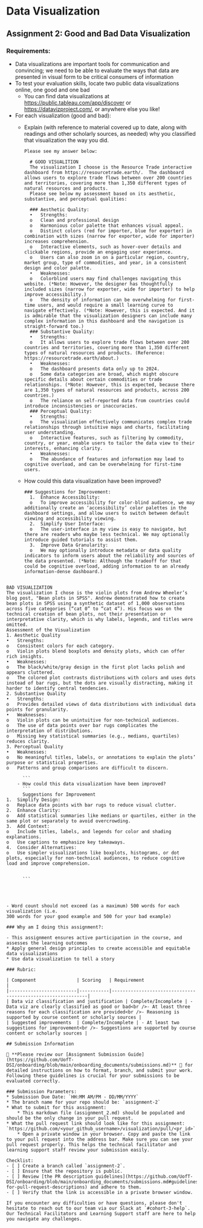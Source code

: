 # Data Visualization

## Assignment 2: Good and Bad Data Visualization

### Requirements:

- Data visualizations are important tools for communication and convincing; we need to be able to evaluate the ways that data are presented in visual form to be critical consumers of information 
- To test your evaluation skills, locate two public data visualizations online, one good and one bad  
    - You can find data visualizations at https://public.tableau.com/app/discover or https://datavizproject.com/, or anywhere else you like! 
- For each visualization (good and bad):  
    - Explain (with reference to material covered up to date, along with readings and other scholarly sources, as needed) why you classified that visualization the way you did.
      
      ```
      Please see my answer below: 

        # GOOD VISUALITION
        The visualization I choose is the Resource Trade interactive dashboard from https://resourcetrade.earth/.  The dashboard allows users to explore trade flows between over 200 countries and territories, covering more than 1,350 different types of natural resources and products.  
        Please see below my assessment based on its aesthetic, substantive, and perceptual qualities:
        
        ### Aesthetic Quality:
        •	Strengths:
        o	Clean and professional design
        o	Harmonious color palette that enhances visual appeal.
        o	Distinct colors (red for importer, blue for exporter) in combination with sizes (narrow for exporter, wide for importer) increases comprehension. 
        o	Interactive elements, such as hover-over details and clickable regions, provide an engaging user experience.
        o	Users can also zoom in on a particular region, country, market group, type of commodities, and year, in a consistent design and color palette. 
        •	Weaknesses:
        o	Colorblind users may find challenges navigating this website. (*Note: However, the designer has thoughtfully included sizes (narrow for exporter, wide for importer) to help improve accessibility.)
        o	The density of information can be overwhelming for first-time users, and would require a small learning curve to navigate effectively. (*Note: However, this is expected. And it is admirable that the visualization designers can include many complex information in this dashboard and the navigation is straight-forward too.)
        ### Substantive Quality:
        •	Strengths:
        o	It allows users to explore trade flows between over 200 countries and territories, covering more than 1,350 different types of natural resources and products. (Reference: https://resourcetrade.earth/about.) 
        •	Weaknesses:
        o	The dashboard presents data only up to 2024.  
        o	Some data categories are broad, which might obscure specific details about certain commodities or trade relationships. (*Note: However, this is expected, because there are 1,350 types of natural resources and products, across 200 countries.)
        o	The reliance on self-reported data from countries could introduce inconsistencies or inaccuracies.
        ### Perceptual Quality:
        •	Strengths:
        o	The visualization effectively communicates complex trade relationships through intuitive maps and charts, facilitating user understanding.
        o	Interactive features, such as filtering by commodity, country, or year, enable users to tailor the data view to their interests, enhancing clarity.
        •	Weaknesses:
        o	The abundance of features and information may lead to cognitive overload, and can be overwhelming for first-time users. 

      ```
    - How could this data visualization have been improved?  
      ```
      ### Suggestions for Improvement:
        1.	Enhance Accessibility:
        o	To improve accessibility for color-blind audience, we may additionally create an ‘accessibility’ color palettes in the dashboard settings, and allow users to switch between default viewing and accessibility viewing. 
        2.	Simplify User Interface:
        o	The user-interface in my view is easy to navigate, but there are readers who maybe less technical. We may optionally introduce guided tutorials to assist them.  
        3.	Improve Data Granularity:
        o	We may optionally introduce metadata or data quality indicators to inform users about the reliability and sources of the data presented. (*Note: Although the tradeoff for that could be cognitive overload, adding information to an already information-dense dashboard.)
      
      ```

```
      
BAD VISUALIZATION
The visualization I chose is the violin plots from Andrew Wheeler’s blog post, "Bean plots in SPSS". Andrew demonstrated how to create bean plots in SPSS using a synthetic dataset of 1,000 observations across five categories (“cat 0” to “cat 4”). His focus was on the technical creation of bean plots, not their presentation or interpretative clarity, which is why labels, legends, and titles were omitted.
Assessment of the Visualization
1. Aesthetic Quality
•	Strengths: 
o	Consistent colors for each category.
o	Violin plots blend boxplots and density plots, which can offer rich insights.
•	Weaknesses: 
o	The black/white/gray design in the first plot lacks polish and appears cluttered.
o	The colored plot contrasts distributions with colors and uses dots instead of bar rugs, but the dots are visually distracting, making it harder to identify central tendencies.
2. Substantive Quality
•	Strengths: 
o	Provides detailed views of data distributions with individual data points for granularity.
•	Weaknesses: 
o	Violin plots can be unintuitive for non-technical audiences.
o	The use of data points over bar rugs complicates the interpretation of distributions.
o	Missing key statistical summaries (e.g., medians, quartiles) reduces clarity.
3. Perceptual Quality
•	Weaknesses: 
o	No meaningful titles, labels, or annotations to explain the plots’ purpose or statistical properties.
o	Patterns and group comparisons are difficult to discern.

      ```
    - How could this data visualization have been improved?  
      ```
      Suggestions for Improvement
1.	Simplify Design: 
o	Replace data points with bar rugs to reduce visual clutter.
2.	Enhance Clarity: 
o	Add statistical summaries like medians or quartiles, either in the same plot or separately to avoid overcrowding.
3.	Add Context: 
o	Include titles, labels, and legends for color and shading explanations.
o	Use captions to emphasize key takeaways.
4.	Consider Alternatives: 
o	Use simpler visualizations like boxplots, histograms, or dot plots, especially for non-technical audiences, to reduce cognitive load and improve comprehension.

      
      ```



      
- Word count should not exceed (as a maximum) 500 words for each visualization (i.e. 
300 words for your good example and 500 for your bad example)

### Why am I doing this assignment?:

- This assignment ensures active participation in the course, and assesses the learning outcomes
* Apply general design principles to create accessible and equitable data visualizations
* Use data visualization to tell a story

### Rubric:

| Component               | Scoring   | Requirement                                                 |
|-------------------------|-----------|-------------------------------------------------------------|
| Data viz classification and justification | Complete/Incomplete | - Data viz are clearly classified as good or bad<br />- At least three reasons for each classification are provided<br />- Reasoning is supported by course content or scholarly sources |
| Suggested improvements  | Complete/Incomplete | - At least two suggestions for improvement<br />- Suggestions are supported by course content or scholarly sources |

## Submission Information

🚨 **Please review our [Assignment Submission Guide](https://github.com/UofT-DSI/onboarding/blob/main/onboarding_documents/submissions.md)** 🚨 for detailed instructions on how to format, branch, and submit your work. Following these guidelines is crucial for your submissions to be evaluated correctly.

### Submission Parameters:
* Submission Due Date: `HH:MM AM/PM - DD/MM/YYYY`
* The branch name for your repo should be: `assignment-2`
* What to submit for this assignment:
    * This markdown file (assignment_2.md) should be populated and should be the only change in your pull request.
* What the pull request link should look like for this assignment: `https://github.com/<your_github_username>/visualization/pull/<pr_id>`
    * Open a private window in your browser. Copy and paste the link to your pull request into the address bar. Make sure you can see your pull request properly. This helps the technical facilitator and learning support staff review your submission easily.

Checklist:
- [ ] Create a branch called `assignment-2`.
- [ ] Ensure that the repository is public.
- [ ] Review [the PR description guidelines](https://github.com/UofT-DSI/onboarding/blob/main/onboarding_documents/submissions.md#guidelines-for-pull-request-descriptions) and adhere to them.
- [ ] Verify that the link is accessible in a private browser window.

If you encounter any difficulties or have questions, please don't hesitate to reach out to our team via our Slack at `#cohort-3-help`. Our Technical Facilitators and Learning Support staff are here to help you navigate any challenges.
